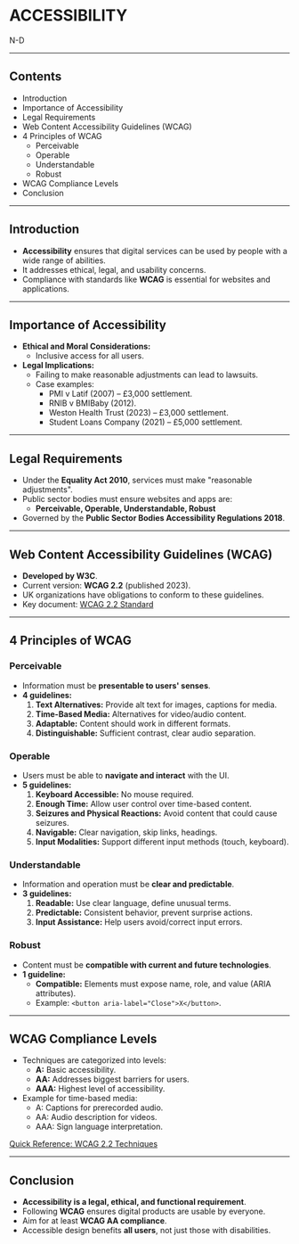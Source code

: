 # ACCESSIBILITY
N-D 

---

## Contents
- Introduction
- Importance of Accessibility
- Legal Requirements
- Web Content Accessibility Guidelines (WCAG)
- 4 Principles of WCAG
  - Perceivable
  - Operable
  - Understandable
  - Robust
- WCAG Compliance Levels
- Conclusion

---

## Introduction
- **Accessibility** ensures that digital services can be used by people with a wide range of abilities.
- It addresses ethical, legal, and usability concerns.
- Compliance with standards like **WCAG** is essential for websites and applications.

---

## Importance of Accessibility
- **Ethical and Moral Considerations:**
  - Inclusive access for all users.
- **Legal Implications:**
  - Failing to make reasonable adjustments can lead to lawsuits.
  - Case examples:
    - PMI v Latif (2007) – £3,000 settlement.
    - RNIB v BMIBaby (2012).
    - Weston Health Trust (2023) – £3,000 settlement.
    - Student Loans Company (2021) – £5,000 settlement.

---

## Legal Requirements
- Under the **Equality Act 2010**, services must make "reasonable adjustments".
- Public sector bodies must ensure websites and apps are:
  - **Perceivable, Operable, Understandable, Robust**
- Governed by the **Public Sector Bodies Accessibility Regulations 2018**.

---

## Web Content Accessibility Guidelines (WCAG)
- **Developed by W3C**.
- Current version: **WCAG 2.2** (published 2023).
- UK organizations have obligations to conform to these guidelines.
- Key document: [WCAG 2.2 Standard](https://www.w3.org/TR/2023/REC-WCAG22-20231005/)

---

## 4 Principles of WCAG

### **Perceivable**
- Information must be **presentable to users' senses**.
- **4 guidelines:**
  1. **Text Alternatives:** Provide alt text for images, captions for media.
  2. **Time-Based Media:** Alternatives for video/audio content.
  3. **Adaptable:** Content should work in different formats.
  4. **Distinguishable:** Sufficient contrast, clear audio separation.

### **Operable**
- Users must be able to **navigate and interact** with the UI.
- **5 guidelines:**
  1. **Keyboard Accessible:** No mouse required.
  2. **Enough Time:** Allow user control over time-based content.
  3. **Seizures and Physical Reactions:** Avoid content that could cause seizures.
  4. **Navigable:** Clear navigation, skip links, headings.
  5. **Input Modalities:** Support different input methods (touch, keyboard).

### **Understandable**
- Information and operation must be **clear and predictable**.
- **3 guidelines:**
  1. **Readable:** Use clear language, define unusual terms.
  2. **Predictable:** Consistent behavior, prevent surprise actions.
  3. **Input Assistance:** Help users avoid/correct input errors.

### **Robust**
- Content must be **compatible with current and future technologies**.
- **1 guideline:**
  - **Compatible:** Elements must expose name, role, and value (ARIA attributes).
  - Example: `<button aria-label="Close">X</button>`.

---

## WCAG Compliance Levels
- Techniques are categorized into levels:
  - **A:** Basic accessibility.
  - **AA:** Addresses biggest barriers for users.
  - **AAA:** Highest level of accessibility.
- Example for time-based media:
  - A: Captions for prerecorded audio.
  - AA: Audio description for videos.
  - AAA: Sign language interpretation.

[Quick Reference: WCAG 2.2 Techniques](https://www.w3.org/WAI/WCAG22/quickref/)

---

## Conclusion
- **Accessibility is a legal, ethical, and functional requirement**.
- Following **WCAG** ensures digital products are usable by everyone.
- Aim for at least **WCAG AA compliance**.
- Accessible design benefits **all users**, not just those with disabilities.